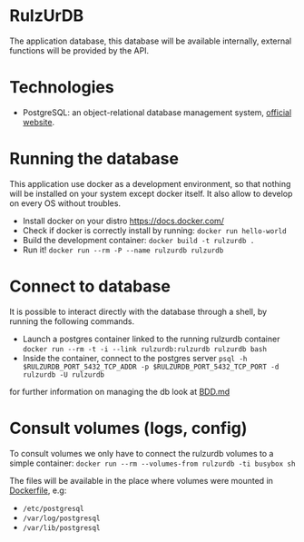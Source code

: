 RulzUrDB
========

The application database, this database will be available internally,
external functions will be provided by the API.

# Technologies

* PostgreSQL: an object-relational database management system,
[official website](http://www.postgresql.org/).

# Running the database

This application use docker as a development environment, so that nothing will
be installed on your system except docker itself. It also allow to develop on
every OS without troubles.

* Install docker on your distro https://docs.docker.com/
* Check if docker is correctly install by running: `docker run hello-world`
* Build the development container: `docker build -t rulzurdb .`
* Run it! `docker run --rm -P --name rulzurdb rulzurdb`

# Connect to database

It is possible to interact directly with the database through a shell,
by running the following commands.

* Launch a postgres container linked to the running rulzurdb container
`docker run --rm -t -i --link rulzurdb:rulzurdb rulzurdb bash`
* Inside the container, connect to the postgres server
`psql -h $RULZURDB_PORT_5432_TCP_ADDR -p $RULZURDB_PORT_5432_TCP_PORT -d rulzurdb -U rulzurdb`

for further information on managing the db look at [BDD.md](./BDD.md)

# Consult volumes (logs, config)

To consult volumes we only have to connect the rulzurdb volumes to a simple
container: `docker run --rm --volumes-from rulzurdb -ti busybox sh`

The files will be available in the place where volumes were mounted in
[Dockerfile](./Dockerfile), e.g:

* `/etc/postgresql`
* `/var/log/postgresql`
* `/var/lib/postgresql`

